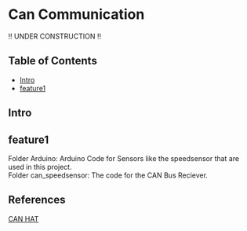 # Can Communication

!! UNDER CONSTRUCTION !! <br>

## Table of Contents
- [Intro](#intro)
- [feature1](#feature1)

## Intro 

## feature1
Folder Arduino: Arduino Code for Sensors like the speedsensor that are used in this project. <br>
Folder can_speedsensor: The code for the CAN Bus Reciever. <br>

## References
[CAN HAT](https://github.com/Seeed-Studio/Seeed_Arduino_CAN)